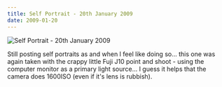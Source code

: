 ```yaml
---
title: Self Portrait - 20th January 2009
date: 2009-01-20
---
```


![Self Portrait - 20th January 2009](https://source.unsplash.com/ZYYS1kapOm8/1600x900)

Still posting self portraits as and when I feel like doing so... this one was again taken with the crappy little Fuji J10 point and shoot - using the computer monitor as a primary light source... I guess it helps that the camera does 1600ISO (even if it's lens is rubbish).